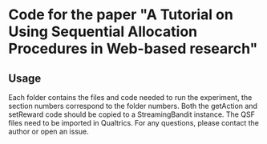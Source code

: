 # Code for the paper "A Tutorial on Using Sequential Allocation Procedures in Web-based research"

## Usage

Each folder contains the files and code needed to run the experiment, the section numbers correspond to the folder numbers.
Both the getAction and setReward code should be copied to a StreamingBandit instance. The QSF files need to be imported in Qualtrics.
For any questions, please contact the author or open an issue.
